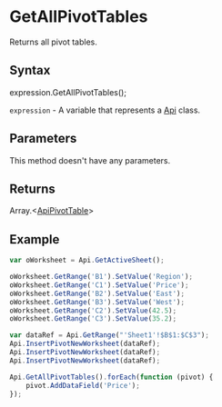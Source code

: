 # GetAllPivotTables

Returns all pivot tables.

## Syntax

expression.GetAllPivotTables();

`expression` - A variable that represents a [Api](../Api.md) class.

## Parameters

This method doesn't have any parameters.

## Returns

Array.\<[ApiPivotTable](../../ApiPivotTable/ApiPivotTable.md)>

## Example



```javascript
var oWorksheet = Api.GetActiveSheet();

oWorksheet.GetRange('B1').SetValue('Region');
oWorksheet.GetRange('C1').SetValue('Price');
oWorksheet.GetRange('B2').SetValue('East');
oWorksheet.GetRange('B3').SetValue('West');
oWorksheet.GetRange('C2').SetValue(42.5);
oWorksheet.GetRange('C3').SetValue(35.2);

var dataRef = Api.GetRange("'Sheet1'!$B$1:$C$3");
Api.InsertPivotNewWorksheet(dataRef);
Api.InsertPivotNewWorksheet(dataRef);
Api.InsertPivotNewWorksheet(dataRef);

Api.GetAllPivotTables().forEach(function (pivot) {
	pivot.AddDataField('Price');
});

```
